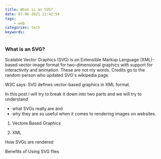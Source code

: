 ```yaml
---
title: What is an SVG?
date: 07-06-2021 21:42:54
tags:
    - web
categories: tech
keywords: 
---
```


### What is an SVG?

Scalable Vector Graphics (SVG) is an Extensible Markup Language (XML)-based vector image format for two-dimensional graphics with support for interactivity and animation.
These are not my words. Credits go to the random person who updated SVG's wikipedia page.

W3C says:
SVG defines vector-based graphics in XML format.

In this post I will try to break it down into two parts and we will try to understand 
 - what SVGs really are and 
 - why they are so useful when it comes to rendering images on websites.

1. Vectore Based Graphics

2. XML

How SVGs are rendered

Benefits of Using SVG files
